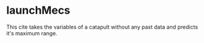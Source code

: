 # launchMecs
This cite takes the variables of a catapult without any past data and predicts it's maximum range. 
